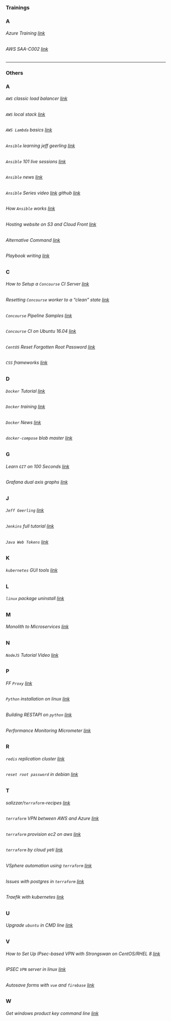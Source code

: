 ### Trainings
### A
###### Azure Training [link](https://www.youtube.com/watch?v=0bNFkI_0jhc&feature=youtu.be)
###### AWS SAA-C002 [link](https://medium.com/@yashvgec1618/how-i-cleared-the-aws-solutions-architect-associate-c02-exam-a83b5590e401)
___
### Others
### A
###### ```AWS``` classic load balancer [link](https://www.youtube.com/watch?v=CwKQaOs-0K4)
###### ```AWS``` local stack [link](https://medium.com/@sparth510.ps/explore-localstack-3c7566dcd8fa)
###### ```AWS Lambda``` basics [link](https://medium.com/@wikiabhi/aws-lambda-getting-started-with-basics-c0a486242e76)
###### ```Ansible``` learning jeff geerling [link](https://opensource.com/article/20/4/ansible-news-edition-nine?utm_campaign=intrel)
###### ```Ansible``` 101 live sessions [link](https://www.youtube.com/watch?v=goclfp6a2IQ)
###### ```Ansible``` news [link](https://opensource.com/article/20/4/ansible-news-edition-nine?utm_campaign=intrel)
###### ```Ansible``` Series video [link](https://www.youtube.com/watch?v=Gt5QMsN9-gY) github [link](https://github.com/Cloud-Yeti/ansible_automation)
###### How ```Ansible``` works [link](https://www.learnitguide.net/2017/10/what-is-ansible-how-ansible-works.html)
###### Hosting website on S3 and Cloud Front [link](https://www.freecodecamp.org/news/how-to-host-and-deploy-a-static-website-or-jamstack-app-to-s3-and-cloudfront/amp/#referrer=https%3A%2F%2Fwww.google.com&amp_tf=From%20%251%24s)
###### Alternative Command [link](https://www.redhat.com/sysadmin/alternatives-command)
###### Playbook writing [link](https://www.youtube.com/watch?v=reTOzxRaLH0&feature=youtu.be)
### C
###### How to Setup a ```Concourse``` CI Server [link](https://dev.to/ruanbekker/how-to-setup-a-concourse-ci-server-597g)
###### Resetting ```Concourse``` worker to a “clean” state [link](https://discuss.concourse-ci.org/t/resetting-a-worker-to-a-clean-state/64)
###### ```Concourse``` Pipeline Samples [link](https://github.com/vmwarepivotallabs/concourse-pipeline-samples/tree/master/concourse-pipeline-patterns)
###### ```Concourse``` CI on Ubuntu 16.04 [link](https://www.digitalocean.com/community/tutorials/how-to-set-up-continuous-integration-pipelines-with-concourse-ci-on-ubuntu-16-04)
###### ```CentOS``` Reset Forgotten Root Password [link](https://www.tecmint.com/reset-forgotten-root-password-in-centos-8/)
###### ```CSS``` frameworks [link](https://opensource.com/article/20/4/open-source-css-frameworks)
### D
###### ```Docker``` Tutorial [link](https://github.com/collabnix/dockerlabs)
###### ```Docker``` training [link](https://www.youtube.com/watch?v=-lpDRE3Fcj0)
###### ```Docker``` News [link](https://www.freecodecamp.org/news/tag/docker/)
###### ```docker-compose``` blob master [link](https://github.com/docker/awesome-compose/blob/master/README.md)
### G
###### Learn ```GIT``` on 100 Seconds [link](https://www.youtube.com/watch?v=hwP7WQkmECE&feature=youtu.be)
###### Grafana dual axis graphs [link](https://grafana.com/blog/2020/03/10/learn-grafana-how-to-use-dual-axis-graphs/)
### J
###### ```Jeff Geerling``` [link](https://github.com/geerlingguy)
###### ```Jenkins``` full tutorial [link](https://www.youtube.com/watch?v=FX322RVNGj4&feature=youtu.be)
###### ```Java Web Tokens``` [link](https://medium.com/javascript-in-plain-english/how-to-secure-your-api-with-json-web-tokens-495ec68ba6cd)
### K
###### ```kubernetes``` GUI tools [link](https://www.virtuallyghetto.com/2020/04/useful-interactive-terminal-and-graphical-ui-tools-for-kubernetes.html)
### L
###### ```linux``` package uninstall [link](https://www.cyberciti.biz/faq/linux-uninstall-package-software-using-the-cli/)
### M
###### Monolith to Microservices [link](https://www.youtube.com/watch?v=rzjy2DDPwio)
### N
###### ```NodeJS``` Tutorial Video [link](https://www.youtube.com/watch?v=hQd4TCGB_nE)
### P
###### FF ```Proxy``` [link](https://github.com/TimeToogo/ff-proxy/blob/master/README.md)
###### ```Python``` installation on linux [link](https://opensource.com/article/20/4/install-python-linux)
###### Building RESTAPI on ```python``` [link](https://www.youtube.com/watch?v=4T5Gnrmzjak&feature=youtu.be)
###### Performance Monitoring Micrometer [link](https://www.infoq.com/presentations/micrometer-prometheus-grafana/)
### R
###### ```redis``` replication cluster [link](https://www.tecmint.com/setup-redis-replication-in-centos-8/)
###### ```reset root password``` in debian [link](https://www.tecmint.com/reset-forgotten-root-password-in-debian/)
### T
###### salizzar/```terraform```-recipes [link](https://github.com/salizzar/terraform-recipes/tree/master/amazon/swarm-stack)
###### ```terraform``` VPN between AWS and Azure [link](https://dev.to/jonatasbaldin/terraform-for-a-highly-available-vpn-between-aws-and-azure-39j5)
###### ```terraform``` provision ec2 on aws [link](https://www.youtube.com/watch?v=RA1mNClGYJ4&feature=youtu.be)
###### ```terraform``` by cloud yeti [link](https://github.com/Cloud-Yeti/aws-labs/tree/master/terraform-aws)
###### VSphere automation using ```terraform``` [link](https://www.virtualizationhowto.com/2018/05/basic-terraform-installation-and-vmware-vsphere-automation/)
###### Issues with postgres in ```terraform``` [link](https://github.com/terraform-providers/terraform-provider-postgresql/issues/28)
###### Traefik with kubernetes [link](https://opensource.com/article/20/3/kubernetes-traefik)
### U
###### Upgrade ```ubuntu``` in CMD line [link](https://fossbytes.com/upgrade-ubuntu-using-command-line-terminal/)
### V
###### How to Set Up IPsec-based VPN with Strongswan on CentOS/RHEL 8 [link](https://www.tecmint.com/setup-ipsec-vpn-with-strongswan-on-centos-rhel-8/amp/)
###### IPSEC ```VPN``` server in linux [link](https://www.tecmint.com/create-own-ipsec-vpn-server-in-linux/)
###### Autosave forms with ```vue``` and ```firebase``` [link](https://www.youtube.com/watch?v=wvRVfyPKOA0&feature=youtu.be)
### W
###### Get windows product key command line [link](https://www.howtogeek.com/660517/how-to-find-your-windows-10-product-key-using-the-command-prompt/)
